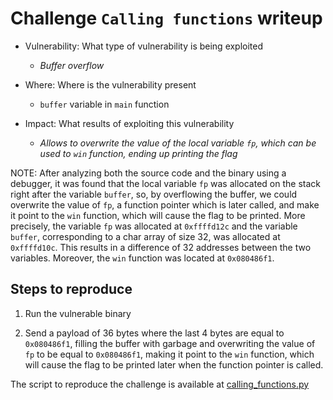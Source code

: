 # Challenge `Calling functions` writeup

- Vulnerability: What type of vulnerability is being exploited
  - _Buffer overflow_

- Where: Where is the vulnerability present
  - `buffer` variable in `main` function

- Impact: What results of exploiting this vulnerability
    - _Allows to overwrite the value of the local variable `fp`, which can be used to `win` function, ending up printing the flag_

NOTE: After analyzing both the source code and the binary using a debugger, it was found that the local variable `fp` was allocated on the stack right after the variable `buffer`, so, by overflowing the buffer, we could overwrite the value of `fp`, a function pointer which is later called, and make it point to the `win` function, which will cause the flag to be printed. More precisely, the variable `fp` was allocated at `0xffffd12c` and the variable `buffer`, corresponding to a char array of size 32, was allocated at `0xffffd10c`. This results in a difference of 32 addresses between the two variables. Moreover, the `win` function was located at `0x080486f1`.

## Steps to reproduce

1. Run the vulnerable binary

2. Send a payload of 36 bytes where the last 4 bytes are equal to `0x080486f1`, filling the buffer with garbage and overwriting the value of `fp` to be equal to `0x080486f1`, making it point to the `win` function, which will cause the flag to be printed later when the function pointer is called.

The script to reproduce the challenge is available at [calling_functions.py](calling_functions.py)

